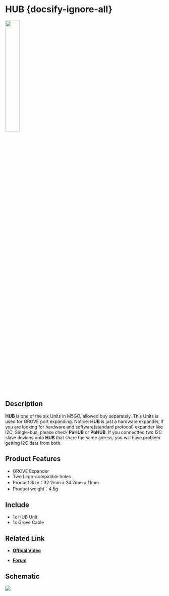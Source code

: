 # HUB {docsify-ignore-all}

<img src="assets/img/product_pics/unit/M5GO_Unit_hub.png" width="30%" height="30%">



## Description

**HUB** is one of the six Units in M5GO, allowed buy separately. This Units is used for GROVE port expanding.
Notice: **HUB** is just a hardware expander, if you are looking for hardware and software(standard protocol) expander like I2C, Single-bus, please check **PaHUB** or **PbHUB**. If you connectted two I2C slave devices onto **HUB** that share the same adress, you will have problem getting I2C data from both.

## Product Features

- GROVE Expander
- Two Lego-compatible holes
- Product Size：32.2mm x 24.2mm x 11mm
- Product weight：4.5g

## Include

- 1x HUB Unit
- 1x Grove Cable

## Related Link

- **[Offical Video](https://www.youtube.com/channel/UCozgFVglWYQXbvTmGyS739w)**

- **[Forum](http://forum.m5stack.com/)**

## Schematic

<img src="assets/img/product_pics/unit/hub_sch.JPG">


<script>

   var purchase_link = 'https://m5stack.com/collections/m5-unit/products/mini-hub-module';

   anchor_search(purchase_link);
   scrollFunc();

</script>
